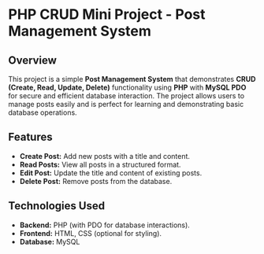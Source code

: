 # PHP CRUD Mini Project - Post Management System

## Overview  
This project is a simple **Post Management System** that demonstrates **CRUD (Create, Read, Update, Delete)** functionality using **PHP** with **MySQL PDO** for secure and efficient database interaction. The project allows users to manage posts easily and is perfect for learning and demonstrating basic database operations.

## Features  
- **Create Post:** Add new posts with a title and content.  
- **Read Posts:** View all posts in a structured format.  
- **Edit Post:** Update the title and content of existing posts.  
- **Delete Post:** Remove posts from the database.  

## Technologies Used  
- **Backend:** PHP (with PDO for database interactions).  
- **Frontend:** HTML, CSS (optional for styling).  
- **Database:** MySQL  
